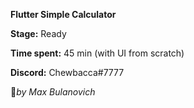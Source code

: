 **Flutter Simple Calculator** 


**Stage:** Ready

**Time spent:** 45 min (with UI from scratch)

**Discord:** Chewbacca#7777




:anger:_by Max Bulanovich_
